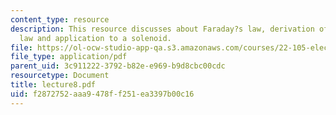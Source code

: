```yaml
---
content_type: resource
description: This resource discusses about Faraday?s law, derivation of Faraday?s
  law and application to a solenoid.
file: https://ol-ocw-studio-app-qa.s3.amazonaws.com/courses/22-105-electromagnetic-interactions-fall-2005/f2872752aaa9478ff251ea3397b00c16_lecture8.pdf
file_type: application/pdf
parent_uid: 3c911222-3792-b82e-e969-b9d8cbc00cdc
resourcetype: Document
title: lecture8.pdf
uid: f2872752-aaa9-478f-f251-ea3397b00c16
---
```

